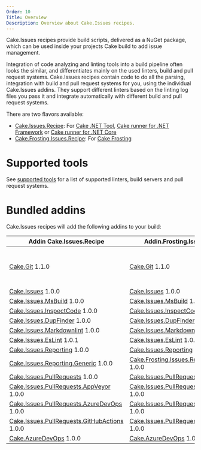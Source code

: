 ```yaml
---
Order: 10
Title: Overview
Description: Overview about Cake.Issues recipes.
---
```

Cake.Issues recipes provide build scripts, delivered as a NuGet package, which can be used inside your projects Cake build to add issue management.

Integration of code analyzing and linting tools into a build pipeline often looks the similar, and differentiates mainly on the used linters, build and pull request systems.
Cake.Issues recipes contain code to do all the parsing, integration with build and pull request systems for you, using the individual Cake.Issues addins.
They support different linters based on the linting log files you pass it and integrate automatically with different build and pull request systems.

There are two flavors available:

* [Cake.Issues.Recipe]: For [Cake .NET Tool], [Cake runner for .NET Framework] or [Cake runner for .NET Core]
* [Cake.Frosting.Issues.Recipe]: For [Cake Frosting]

# Supported tools

See [supported tools] for a list of supported linters, build servers and pull request systems.

# Bundled addins

Cake.Issues recipes will add the following addins to your build:

| Addin Cake.Issues.Recipe                       | Addin.Frosting.Issues.Recipe                   | Remarks |
|------------------------------------------------|------------------------------------------------|-|
| [Cake.Git] 1.1.0                               | [Cake.Git] 1.1.0                               | Only used if `RepositoryInfoProvider` type is set to `RepositoryInfoProviderType.CakeGit`. See [Git repository information configuration] for details. |
| [Cake.Issues] 1.0.0                            | [Cake.Issues] 1.0.0                            | |
| [Cake.Issues.MsBuild] 1.0.0                    | [Cake.Issues.MsBuild] 1.0.0                    | |
| [Cake.Issues.InspectCode] 1.0.0                | [Cake.Issues.InspectCode] 1.0.0                | |
| [Cake.Issues.DupFinder] 1.0.0                  | [Cake.Issues.DupFinder] 1.0.0                  | |
| [Cake.Issues.Markdownlint] 1.0.0               | [Cake.Issues.Markdownlint] 1.0.0               | |
| [Cake.Issues.EsLint] 1.0.1                     | [Cake.Issues.EsLint] 1.0.1                     | |
| [Cake.Issues.Reporting] 1.0.0                  | [Cake.Issues.Reporting] 1.0.0                  | |
| [Cake.Issues.Reporting.Generic] 1.0.0          | [Cake.Frosting.Issues.Reporting.Generic] 1.0.0 | |
| [Cake.Issues.PullRequests] 1.0.0               | [Cake.Issues.PullRequests] 1.0.0               | |
| [Cake.Issues.PullRequests.AppVeyor] 1.0.0      | [Cake.Issues.PullRequests.AppVeyor] 1.0.0      | |
| [Cake.Issues.PullRequests.AzureDevOps] 1.0.0   | [Cake.Issues.PullRequests.AzureDevOps] 1.0.0   | |
| [Cake.Issues.PullRequests.GitHubActions] 1.0.0 | [Cake.Issues.PullRequests.GitHubActions] 1.0.0 | |
| [Cake.AzureDevOps] 1.0.0                       | [Cake.AzureDevOps] 1.0.0                       | |

[Cake.Issues.Recipe]: https://www.nuget.org/packages/Cake.Issues.Recipe
[Cake.Frosting.Issues.Recipe]: https://www.nuget.org/packages/Cake.Frosting.Issues.Recipe
[Cake .NET Tool]: https://cakebuild.net/docs/running-builds/runners/dotnet-tool
[Cake runner for .NET Framework]: https://cakebuild.net/docs/running-builds/runners/cake-runner-for-dotnet-framework
[Cake runner for .NET Core]: https://cakebuild.net/docs/running-builds/runners/cake-runner-for-dotnet-core
[Cake Frosting]: https://cakebuild.net/docs/running-builds/runners/cake-frosting
[supported tools]: supported-tools
[Git repository information configuration]: /docs/recipe/configuration#git-repository-information
[Cake.Git]: https://cakebuild.net/extensions/cake-git/
[Cake.Issues]: https://cakebuild.net/extensions/cake-issues/
[Cake.Issues.MsBuild]: https://cakebuild.net/extensions/cake-issues-msbuild/
[Cake.Issues.InspectCode]: https://cakebuild.net/extensions/cake-issues-inspectcode/
[Cake.Issues.DupFinder]: https://cakebuild.net/extensions/cake-issues-dupfinder/
[Cake.Issues.Markdownlint]: https://cakebuild.net/extensions/cake-issues-markdownlint/
[Cake.Issues.EsLint]: https://cakebuild.net/extensions/cake-issues-eslint/
[Cake.Issues.Reporting]: https://cakebuild.net/extensions/cake-issues-reporting/
[Cake.Issues.Reporting.Generic]: https://cakebuild.net/extensions/cake-issues-reporting-generic/
[Cake.Frosting.Issues.Reporting.Generic]: https://cakebuild.net/extensions/cake-issues-reporting-generic/
[Cake.Issues.PullRequests]: https://cakebuild.net/extensions/cake-issues-pullrequests/
[Cake.Issues.PullRequests.AppVeyor]: https://cakebuild.net/extensions/cake-issues-pullrequests-appveyor/
[Cake.Issues.PullRequests.AzureDevOps]: https://cakebuild.net/extensions/cake-issues-pullrequests-azuredevops/
[Cake.Issues.PullRequests.GitHubActions]: https://cakebuild.net/extensions/cake-issues-pullrequests-githubactions/
[Cake.AzureDevOps]: https://cakebuild.net/extensions/cake-azuredevops/
